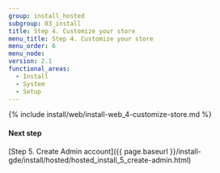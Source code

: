 ```yaml
---
group: install_hosted
subgroup: 03_install
title: Step 4. Customize your store
menu_title: Step 4. Customize your store
menu_order: 6
menu_node:
version: 2.1
functional_areas:
  - Install
  - System
  - Setup
---
```


{% include install/web/install-web_4-customize-store.md %}

#### Next step

[Step 5. Create Admin account]({{ page.baseurl }}/install-gde/install/hosted/hosted_install_5_create-admin.html)
